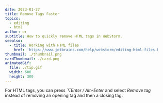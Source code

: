 ```yaml
---
date: 2023-01-27
title: Remove Tags Faster
topics:
  - editing
  - html
author: er
subtitle: How to quickly remove HTML tags in WebStorm.
seealso:
  - title: Working with HTML files
    href: 'https://www.jetbrains.com/help/webstorm/editing-html-files.html'
thumbnail: ./thumbnail.png
cardThumbnail: ./card.png
animatedGif:
  file: ./tip.gif
  width: 600
  height: 300
---
```

For HTML tags, you can press _⌥Enter / Alt+Enter_ and select _Remove tag_ instead of removing an opening tag and then a closing tag.
